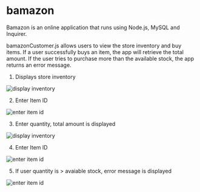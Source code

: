# bamazon

Bamazon is an online application that runs using Node.js, MySQL and Inquirer.

bamazonCustomer.js allows users to view the store inventory and buy items. If a user successfully buys an item, the app will retrieve the total amount. If the user tries to purchase more than the available stock, the app returns an error message.

1. Displays store inventory

![display inventory](https://preview.ibb.co/iZSDR7/Screen_Shot_2018_05_07_at_10_19_23_PM.png)

2. Enter Item ID

![enter item id](https://preview.ibb.co/eDtEYn/Screen_Shot_2018_05_07_at_10_19_38_PM.png)

3. Enter quantity, total amount is displayed

![display inventory](https://preview.ibb.co/cNdpYn/Screen_Shot_2018_05_07_at_10_19_50_PM.png)

4. Enter Item ID

![enter item id](https://preview.ibb.co/cnqKYn/Screen_Shot_2018_05_07_at_10_20_36_PM.png)

5. If user quantity is > avaiable stock, error message is displayed

![enter item id](https://preview.ibb.co/hn5geS/Screen_Shot_2018_05_07_at_10_21_35_PM.png)


